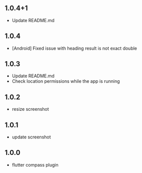 

## 1.0.4+1

* Update README.md

## 1.0.4

* [Android] Fixed issue with heading result is not exact double

## 1.0.3

* Update README.md
* Check location permissions while the app is running 

## 1.0.2

* resize screenshot 

## 1.0.1

* update screenshot

## 1.0.0

* flutter compass plugin

